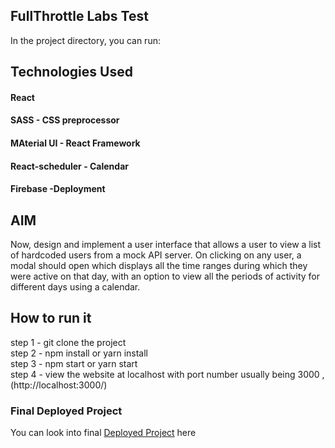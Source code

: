 ## FullThrottle Labs Test

In the project directory, you can run:

## Technologies Used

#### React <br />
#### SASS - CSS preprocessor<br />
#### MAterial UI - React Framework<br />
#### React-scheduler - Calendar<br />
#### Firebase -Deployment<br />

## AIM

Now, design and implement a user interface that allows a user to view a list of hardcoded users from a mock API server. On clicking on any user, a modal should open which displays all the time ranges during which they were active on that day, with an option to view all the periods of activity for different days using a calendar.


## How to run it
 step 1 - git clone the project <br />
 step 2 - npm install or yarn install  <br />
 step 3 - npm start or yarn start <br />
 step 4 - view the website at localhost with port number usually being 3000 , (http://localhost:3000/)<br />


### Final Deployed Project

You can look into final [Deployed Project](https://fullthrottle-test-3404d.web.app/) here
